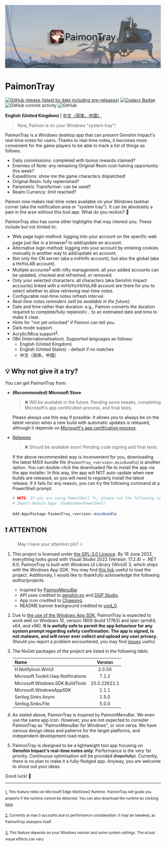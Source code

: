 ![banner.png](./img_README/banner.png)

# PaimonTray

[![GitHub release (latest by date including pre-releases)](https://img.shields.io/github/v/release/ArvinZJC/PaimonTray?include_prereleases)](../../releases)
[![Codacy Badge](https://app.codacy.com/project/badge/Grade/b83aab262d444585b7df8f0c8a55ed3a)](https://www.codacy.com/gh/ArvinZJC/PaimonTray/dashboard?utm_source=github.com&amp;utm_medium=referral&amp;utm_content=ArvinZJC/PaimonTray&amp;utm_campaign=Badge_Grade)
![GitHub commit activity](https://img.shields.io/github/commit-activity/m/ArvinZJC/PaimonTray)
![GitHub](https://img.shields.io/github/license/ArvinZJC/PaimonTray)

**English (United Kingdom)** | [中文（简体，中国）](./README_zh-Hans-CN.md)

> Now, Paimon is on your Windows "system tray"!

PaimonTray is a Windows desktop app that can present Genshin Impact's real-time notes for users. Thanks to real-time notes, it becomes more convenient for the game players to be able to track a list of things as follows.

- Daily commissions: completed with bonus rewards claimed?
- Enemies of Note: any remaining Original Resin cost-halving opportunity this week?
- Expeditions: show me the game characters dispatched!
- Original Resin: fully replenished?
- Parametric Transformer: can be used?
- Realm Currency: limit reached?

Paimon now makes real-time notes available on your Windows taskbar corner (aka the notification area or "system tray"). It can be absolutely a pain in the arse without this tool app. What do you reckon? 🤪

PaimonTray also has some other highlights that may interest you. These include but not limited to:

- Web page login method: logging into your account on the specific web page just like in a browser<sup id="source1">[1](#footnote1)</sup> to add/update an account.
- Alternative login method: logging into your account by entering cookies manually is another way to add/update an account.
- Not only the CN server (aka a miHoYo account), but also the global (aka a HoYoLAB account).
- Multiple accounts<sup id="source2">[2](#footnote2)</sup> with nifty management: all your added accounts can be updated, checked and refreshed, or removed.
- Only your selected characters: all characters (aka Genshin Impact accounts) linked with a miHoYo/HoYoLAB account are there for you to select whether to allow retrieving real-time notes.
- Configurable real-time notes refresh interval.
- _Real-time notes reminders (will be available in the future)._
- Date and time rather than duration: e.g., Paimon converts the duration required to complete/fully replenish/... to an estimated date and time to make it clear.
- Hints for "not yet unlocked" if Paimon can tell you.
- Dark mode support.
- Acrylic/Mica support<sup id="source3">[3](#footnote3)</sup>.
- I18n (Internationalisation). Supported languages as follows:
  - English (United Kingdom)
  - English (United States) - default if no matches
  - 中文（简体，中国）

## 💡 Why not give it a try?

You can get PaimonTray from:

- **_(Recommended)_ Microsoft Store**

  > ❌ Will be available in the future. Pending some tweaks, completing Microsoft's app certification process, and final tests.

  Please always use this way if possible. It allows you to always be on the latest version when a new build with automatic updates is released, although it depends on [Microsoft's app certification process](https://docs.microsoft.com/en-gb/windows/uwp/publish/the-app-certification-process).

- [Releases](https://github.com/ArvinZJC/PaimonTray/releases)

  > ❌ Should be available soon! Pending code signing and final tests.

  If the above recommended way is inconvenient for you, downloading the latest MSIX bundle file (`PaimonTray_<version>.msixbundle`) is another option. You can double-click the downloaded file to install the app via the app installer. In this way, the app will NOT auto-update when new builds are released, so you will need to regularly install the latest release. If it fails for any reason, you can try the following command at a PowerShell prompt.

  ```PowerShell
  # NOTE: If you are using PowerShell 7+, please run the following command before using Add-AppxPackage.
  # Import-Module Appx -UseWindowsPowerShell

  Add-AppxPackage PaimonTray_<version>.msixbundle
  ```

## ❗ ATTENTION

> May I have your attention pls? 🔥

1. This project is licensed under [the GPL-3.0 Licence](./LICENCE). By 19 June 2022, everything looks good with Visual Studio 2022 (Version: 17.2.4) + .NET 6.0. PaimonTray is built with Windows UI Library (WinUI) 3, which ships with the Windows App SDK. You may find [this link](https://docs.microsoft.com/en-gb/windows/apps/windows-app-sdk/set-up-your-development-environment) useful to load the project. Additionaly, I would like to thankfully acknowledge the following author/projects.

   - Inspired by [PaimonMenuBar](https://github.com/spencerwooo/PaimonMenuBar).
   - API uses credited to [genshin.py](https://github.com/thesadru/genshin.py) and [DGP Studio](https://github.com/DGP-Studio).
   - App icon credited to [Chawong](https://www.pixiv.net/en/artworks/92415888).
   - README banner background credited to [void_0](https://www.pixiv.net/en/artworks/85543107).

2. Due to [the use of the Windows App SDK](https://docs.microsoft.com/en-gb/windows/apps/windows-app-sdk/system-requirements#windows-app-sdk), PaimonTray is expected to work well on Windows 10, version 1809 (build 17763) and later (arm64, x64, and x86). **It is awfully safe to permit the app behaviour for any system prompt regarding safety confirmation. The app is signed, is not malware, and will never ever collect and upload any user privacy.** Should you report a problem encountered, you may find [issues](https://github.com/ArvinZJC/PaimonTray/issues) useful.
3. The NuGet packages of the project are listed in the following table.

   | Name                                |   Version    |
   | :---------------------------------- | :----------: |
   | H.NotifyIcon.WinUI                  |    2.0.50    |
   | Microsoft.Toolkit.Uwp.Notifications |    7.1.2     |
   | Microsoft.Windows.SDK.BuildTools    | 10.0.22621.1 |
   | Microsoft.WindowsAppSDK             |    1.1.1     |
   | Serilog.Sinks.Async                 |    1.5.0     |
   | Serilog.Sinks.File                  |    5.0.0     |

4. As stated above, PaimonTray is inspired by PaimonMenuBar. We even use the same app icon. However, you are not expected to consider PaimonTray as "PaimonMenuBar for Windows", or vice versa. We have various design ideas and patterns for the target platforms, and independent development road maps.
5. PaimonTray is designed to be a lightweight tool app focusing on **Genshin Impact's real-time notes only**. Performance is the very 1st priority. Continuous optimisation will be provided ~~(hopefully)~~. Currently, there is no plan to make it a fully-fledged app. Anyway, you are welcome to shout out your ideas.

Good luck! 💖

---

<sub id="footnote1">[1.](#source1) This feature relies on Microsoft Edge WebView2 Runtime. PaimonTray will guide you properly if the runtime cannot be detected. You can also download the runtime by clicking [here](https://go.microsoft.com/fwlink/p/?LinkId=2124703).</sub>

<sub id="footnote2">[2.](#source2) Currently at max 5 accounts due to performance consideration. It may be tweaked, as PaimonTray sharpens itself.</sub>

<sub id="footnote3">[3.](#source3) This feature depends on your Windows version and some system settings. The actual visual effects can vary.</sub>
